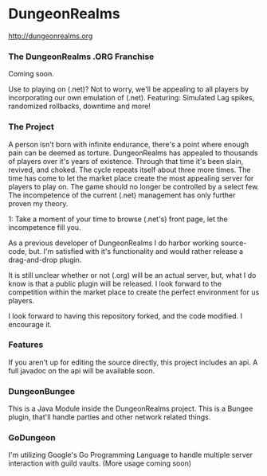 # DungeonRealms
http://dungeonrealms.org

### The DungeonRealms .ORG Franchise
Coming soon.

Use to playing on (.net)? Not to worry, we'll be appealing to all players by incorporating our own emulation of (.net).
Featuring: Simulated Lag spikes, randomized rollbacks, downtime and more!


### The Project
A person isn't born with infinite endurance, there's a point where enough pain
can be deemed as torture. DungeonRealms has appealed to thousands of players over
it's years of existence. Through that time it's been slain, revived, and choked.
The cycle repeats itself about three more times. The time has come to let the market place
create the most appealing server for players to play on. The game should no longer be controlled
by a select few. The incompetence of the current (.net) management has only further proven my
theory.

1: Take a moment of your time to browse (.net's) front page, let the incompetence fill you.

As a previous developer of DungeonRealms I do harbor working source-code, but.
I'm satisfied with it's functionality and would rather release a drag-and-drop
plugin.

It is still unclear whether or not (.org) will be an actual server, but, what I do
know is that a public plugin will be released. I look forward to the competition
within the market place to create the perfect environment for us players.

I look forward to having this repository forked, and the code modified. I encourage it.

### Features
If you aren't up for editing the source directly, this project includes an api.
A full javadoc on the api will be available soon.

### DungeonBungee
This is a Java Module inside the DungeonRealms project.
This is a Bungee plugin, that'll handle parties and other network related things.

### GoDungeon
I'm utilizing Google's Go Programming Language to handle multiple server interaction
with guild vaults. (More usage coming soon)